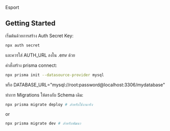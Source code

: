 Esport

## Getting Started

เริ่มต้นด้วยการสร้าง Auth Secret Key:
```bash
npx auth secret
```
และควรใส่ AUTH_URL ลงใน .env ด้วย

คำสั่งสร้าง prisma connect:
```bash
npx prisma init --datasource-provider mysql
```
หรือ
DATABASE_URL="mysql://root:password@localhost:3306/mydatabase"

ทำการ Migrations ให้ตรงกับ Schema เดิม:
```bash
npx prisma migrate deploy # สำหรับใช้งานจริง
```
or
```bash
npx prisma migrate dev # สำหรับพัฒนา
```
